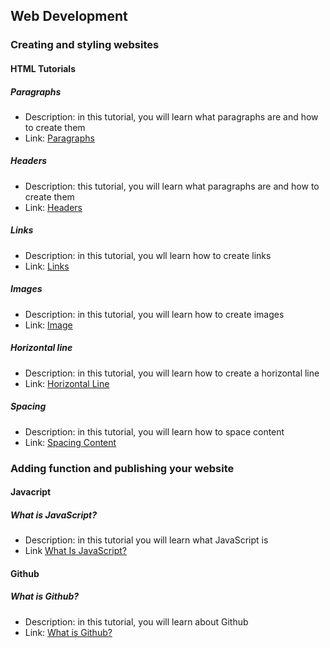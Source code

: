 ## Web Development
### Creating and styling websites 
#### HTML Tutorials
##### Paragraphs
* Description: in this tutorial, you will learn what paragraphs are and how to create them
* Link: [Paragraphs](tutorials/html/paragraphs)
##### Headers 
* Description: this tutorial, you will learn what paragraphs are and how to create them
* Link: [Headers](tutorials/html/headers)
##### Links 
* Description: in this tutorial, you wll learn how to create links
* Link: [Links](tutorials/html/links)
##### Images
* Description: in this tutorial, you will learn how to create images
* Link: [Image](tutorials/html/images)
##### Horizontal line
* Description: in this tutorial, you will learn how to create a horizontal line
* Link: [Horizontal Line](tutorials/html/hr)
##### Spacing 
* Description: in this tutorial, you will learn how to space content
* Link: [Spacing Content](tutoral/html/br)
### Adding function and publishing your website
#### Javacript
##### What is JavaScript?
* Description: in this tutorial you will learn what JavaScript is
* Link [What Is JavaScript?](tutorials/js/tutorial1)
#### Github
##### What is Github? 
* Description: in this tutorial, you will learn about Github
* Link: [What is Github?](tutorials/github/tutorial1)
